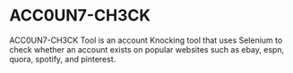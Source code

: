 # ACC0UN7-CH3CK
ACC0UN7-CH3CK Tool is an account Knocking tool that uses Selenium to check whether an account exists on popular websites such as ebay, espn, quora, spotify, and pinterest.
